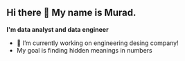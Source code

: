 ## Hi there 👋 My name is Murad.
**I'm data analyst and data engineer**
- 🔭 I’m currently working on engineering desing company!
- My goal is finding hidden meanings in numbers
<!--
**KhadzhimuradRadzhabov/KhadzhimuradRadzhabov** is a ✨ _special_ ✨ repository because its `README.md` (this file) appears on your GitHub profile.

Here are some ideas to get you started:

- 🔭 I’m currently working on ...
- 🌱 I’m currently learning ...
- 👯 I’m looking to collaborate on ...
- 🤔 I’m looking for help with ...
- 💬 Ask me about ...
- 📫 How to reach me: ...
- 😄 Pronouns: ...
- ⚡ Fun fact: ...
-->
